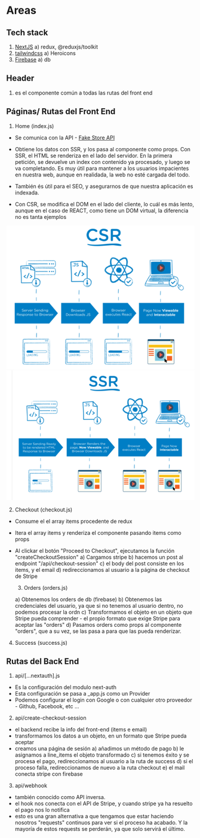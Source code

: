 # Areas

## Tech stack

1. [NextJS](https://nextjs.org/)
   a) redux, @reduxjs/toolkit
2. [tailwindcss](https://tailwindcss.com/)
   a) Heroicons
3. [Firebase](https://firebase.google.com/)
   a) db

## Header

1. es el componente común a todas las rutas del front end

## Páginas/ Rutas del Front End

1. Home (index.js)

- Se comunica con la API - [Fake Store API](https://fakestoreapi.com/)
- Obtiene los datos con SSR, y los pasa al componente como props.
  Con SSR, el HTML se renderiza en el lado del servidor. En la primera petición, se devuelve un index con contenido ya procesado, y luego se
  va completando. Es muy útil para mantener a los usuarios impacientes en nuestra web, aunque en realidada, la web no esté cargada del todo.
- También és útil para el SEO, y asegurarnos de que nuestra aplicación es indexada.

- Con CSR, se modifica el DOM en el lado del cliente, lo cuál es más lento, aunque en el caso de REACT, como tiene un DOM virtual, la diferencia
  no es tanta
  ejemplos

![CSR](./images/CSR.png "Client Side Rendering")
![SSR](./images/SSR.png "Server Side Rendering")

2. Checkout (checkout.js)

- Consume el el array items procedente de redux
- Itera el array items y renderiza el componente <CheckoutProduct/> pasando items como props
- Al clickar el botón "Proceed to Checkout", ejecutamos la función "createCheckoutSession"
  a) Cargamos stripe
  b) hacemos un post al endpoint "/api/checkout-session"
  c) el body del post consiste en los items, y el email
  d) redireccionamos al usuario a la página de checkout de Stripe

  3. Orders (orders.js)

  a) Obtenemos los orders de db (firebase)
  b) Obtenemos las credenciales del usuario, ya que si no tenemos al usuario dentro, no podemos procesar la ordn
  c) Transformamos el objeto en un objeto que Stripe pueda comprender - el propio formato que exige Stripe para aceptar las "orders"
  d) Pasamos orders como props al componente "orders", que a su vez, se las pasa a <Order/> para que las pueda renderizar.

4. Success (success.js)

## Rutas del Back End

1. api/[...nextauth].js

- Es la configuración del modulo next-auth
- Esta configuración se pasa a \_app.js como un Provider
- Podemos configurar el login con Google o con cualquier otro proveedor - Github, Facebook, etc ...

2. api/create-checkout-session

- el backend recibe la info del front-end (items e email)
- transformamos los datos a un objeto, en un formato que Stripe pueda aceptar
- creamos una página de sesión
  a) añadimos un método de pago
  b) le asignamos a line_items el objeto transformado
  c) si tenemos éxito y se procesa el pago, redireccionamos al usuario a la ruta de success
  d) si el proceso falla, redireccionamos de nuevo a la ruta checkout
  e) el mail conecta stripe con firebase

3. api/webhook

- también conocido como API inversa.
- el hook nos conecta con el API de Stripe, y cuando stripe ya ha resuelto el pago nos lo notifica
- esto es una gran alternativa a que tengamos que estar haciendo nosotros "requests" continuos para ver si el proceso ha acabado. Y la mayoría de estos requests se perderán, ya que solo servirá el último.

